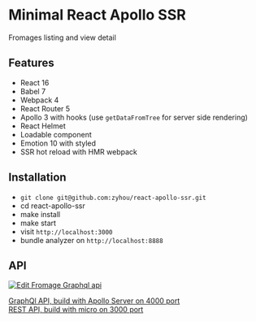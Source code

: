 # Minimal React Apollo SSR

Fromages listing and view detail

## Features

* React 16
* Babel 7
* Webpack 4
* React Router 5
* Apollo 3 with hooks (use `getDataFromTree` for server side rendering)
* React Helmet
* Loadable component
* Emotion 10 with styled
* SSR hot reload with HMR webpack

## Installation

* `git clone git@github.com:zyhou/react-apollo-ssr.git`
* cd react-apollo-ssr
* make install
* make start
* visit `http://localhost:3000`
* bundle analyzer on `http://localhost:8888`

## API

[![Edit Fromage Graphql api](https://codesandbox.io/static/img/play-codesandbox.svg)](https://codesandbox.io/s/fromage-graphql-api-ku0n6?fontsize=14)

[GraphQl API, build with Apollo Server on 4000 port](https://ku0n6-4000.sse.codesandbox.io/)   
[REST API, build with micro on 3000 port](https://ku0n6-3000.sse.codesandbox.io/fromages)
